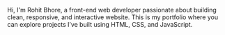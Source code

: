 Hi, I'm Rohit Bhore, a front-end web developer passionate about building clean, responsive, and interactive website. This is my portfolio where you can explore projects I’ve built using HTML, CSS, and JavaScript.

